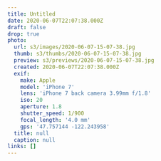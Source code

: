 ```yaml
---
title: Untitled
date: 2020-06-07T22:07:38.000Z
draft: false
drop: true
photo:
  url: s3/images/2020-06-07-15-07-38.jpg
  thumb: s3/thumbs/2020-06-07-15-07-38.jpg
  preview: s3/previews/2020-06-07-15-07-38.jpg
  created: 2020-06-07T22:07:38.000Z
  exif:
    make: Apple
    model: 'iPhone 7'
    lens: 'iPhone 7 back camera 3.99mm f/1.8'
    iso: 20
    aperture: 1.8
    shutter_speed: 1/900
    focal_length: '4.0 mm'
    gps: '47.757144 -122.243958'
  title: null
  caption: null
links: []
---
```

